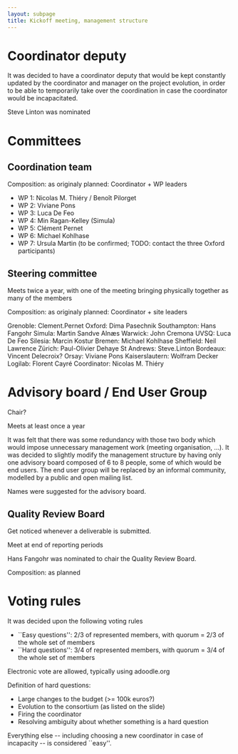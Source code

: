 ```yaml
---
layout: subpage
title: Kickoff meeting, management structure
---
```


# Coordinator deputy

It was decided to have a coordinator deputy that would be kept
constantly updated by the coordinator and manager on the project
evolution, in order to be able to temporarily take over the
coordination in case the coordinator would be incapacitated.

Steve Linton was nominated

# Committees

## Coordination team

Composition: as originaly planned: Coordinator + WP leaders

- WP 1: Nicolas M. Thiéry / Benoît Pilorget
- WP 2: Viviane Pons
- WP 3: Luca De Feo
- WP 4: Min Ragan-Kelley (Simula)
- WP 5: Clément Pernet
- WP 6: Michael Kohlhase
- WP 7: Ursula Martin (to be confirmed; TODO: contact the three Oxford participants)

## Steering committee

Meets twice a year, with one of the meeting bringing physically
together as many of the members

Composition: as originaly planned: Coordinator + site leaders

Grenoble: Clement.Pernet
Oxford: Dima Pasechnik
Southampton: Hans Fangohr
Simula: Martin Sandve Alnæs
Warwick: John Cremona
UVSQ: Luca De Feo
Silesia: Marcin Kostur
Bremen: Michael Kohlhase
Sheffield: Neil Lawrence
Zürich: Paul-Olivier Dehaye
St Andrews: Steve.Linton
Bordeaux: Vincent Delecroix?
Orsay: Viviane Pons
Kaiserslautern: Wolfram Decker
Logilab: Florent Cayré
Coordinator: Nicolas M. Thiéry

# Advisory board / End User Group

Chair?

Meets at least once a year

It was felt that there was some redundancy with those two body which
would impose unnecessary management work (meeting organisation,
...). It was decided to slightly modify the management structure by
having only one advisory board composed of 6 to 8 people, some of
which would be end users. The end user group will be replaced by an
informal community, modelled by a public and open mailing list.

Names were suggested for the advisory board.

## Quality Review Board

Get noticed whenever a deliverable is submitted.

Meet at end of reporting periods

Hans Fangohr was nominated to chair the Quality Review Board.

Composition: as planned

# Voting rules

It was decided upon the following voting rules

- ``Easy questions'': 2/3 of represented members, with quorum = 2/3 of the whole set of members
- ``Hard questions'': 3/4 of represented members, with quorum = 3/4 of the whole set of members

Electronic vote are allowed, typically using adoodle.org

Definition of hard questions:

- Large changes to the budget (>= 100k euros?)
- Evolution to the consortium (as listed on the slide)
- Firing the coordinator
- Resolving ambiguity about whether something is a hard question

Everything else -- including choosing a new coordinator in case of
incapacity -- is considered ``easy''.
